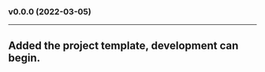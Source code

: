### v0.0.0 (2022-03-05)
------------------------

Added the project template, development can begin.
------------------------

